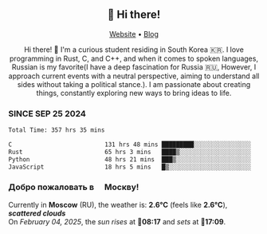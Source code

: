<h2 align="center">👋 Hi there!</h2>
<p align="center">
  <a href="https://urdekcah.ru">Website</a> •
  <a href="https://urdekcah.blog">Blog</a>
</p>

<p align="center">
  Hi there! 👋 I'm a curious student residing in South Korea 🇰🇷. I love programming in Rust, C, and C++, and when it comes to spoken languages, Russian is my favorite(I have a deep fascination for Russia 🇷🇺, However, I approach current events with a neutral perspective, aiming to understand all sides without taking a political stance.). I am passionate about creating things, constantly exploring new ways to bring ideas to life.
</p>

### SINCE SEP 25 2024
<!--START_SECTION:waka-->
<!--LAST_WAKA_UPDATE:2025-02-03 18:27:51-->
```txt
Total Time: 357 hrs 35 mins

C                          131 hrs 48 mins █████████░░░░░░░░░░░░░░░░   35.90 %
Rust                       65 hrs 3 mins   ████▒░░░░░░░░░░░░░░░░░░░░   17.72 %
Python                     48 hrs 21 mins  ███▒░░░░░░░░░░░░░░░░░░░░░   13.17 %
JavaScript                 18 hrs 5 mins   █▒░░░░░░░░░░░░░░░░░░░░░░░   04.93 %
```
<!--END_SECTION:waka-->

<h3>Добро пожаловать в <img src="https://cdn-icons-png.flaticon.com/512/197/197408.png" width="13"/> Москву!</h3>

<!--START_SECTION:weather:moscow-->
<!--LAST_WEATHER_UPDATE:2025-02-04 12:40:01-->
Currently in **Moscow** (RU), the weather is: **2.6°C** (feels like **2.6°C**), ***scattered clouds***<br/>
On *February 04, 2025*, the *sun rises* at 🌅**08:17** and *sets* at 🌇**17:09**.
<!--END_SECTION:weather-->
